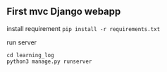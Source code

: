 ## First mvc Django webapp

install requirement
`pip install -r requirements.txt`
 
run server

```
cd learning_log
python3 manage.py runserver
```
